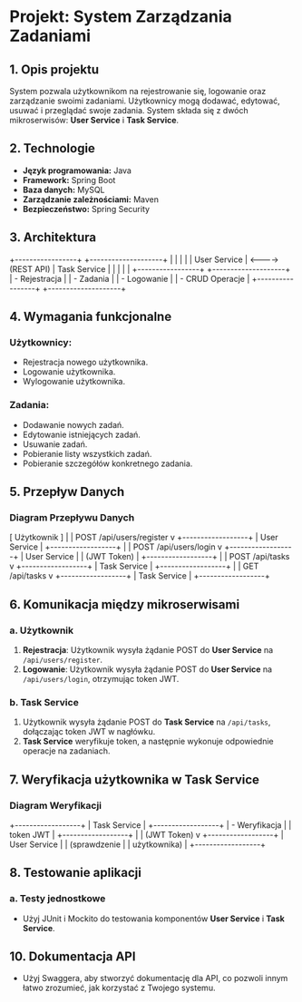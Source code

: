 # Projekt: System Zarządzania Zadaniami

## 1. Opis projektu
System pozwala użytkownikom na rejestrowanie się, logowanie oraz zarządzanie swoimi zadaniami. Użytkownicy mogą dodawać, edytować, usuwać i przeglądać swoje zadania. System składa się z dwóch mikroserwisów: **User Service** i **Task Service**.

## 2. Technologie
- **Język programowania:** Java
- **Framework:** Spring Boot
- **Baza danych:** MySQL
- **Zarządzanie zależnościami:** Maven
- **Bezpieczeństwo:** Spring Security

## 3. Architektura
+-----------------+                     +--------------------+
|                 |                     |                    |
|   User Service  | <----> (REST API)  |    Task Service    |
|                 |                     |                    |
+-----------------+                     +--------------------+
|  - Rejestracja  |                     |   - Zadania        |
|  - Logowanie    |                     |   - CRUD Operacje  |
+-----------------+                     +--------------------+

## 4. Wymagania funkcjonalne

### Użytkownicy:
- Rejestracja nowego użytkownika.
- Logowanie użytkownika.
- Wylogowanie użytkownika.

### Zadania:
- Dodawanie nowych zadań.
- Edytowanie istniejących zadań.
- Usuwanie zadań.
- Pobieranie listy wszystkich zadań.
- Pobieranie szczegółów konkretnego zadania.

## 5. Przepływ Danych

### Diagram Przepływu Danych
[ Użytkownik ]
|
| POST /api/users/register
v
+------------------+
|  User Service    |
+------------------+
|
| POST /api/users/login
v
+------------------+
|  User Service    |
|   (JWT Token)    |
+------------------+
|
| POST /api/tasks
v
+------------------+
|  Task Service    |
+------------------+
|
| GET /api/tasks
v
+------------------+
|  Task Service    |
+------------------+

## 6. Komunikacja między mikroserwisami

### a. Użytkownik
1. **Rejestracja**: Użytkownik wysyła żądanie POST do **User Service** na `/api/users/register`.
2. **Logowanie**: Użytkownik wysyła żądanie POST do **User Service** na `/api/users/login`, otrzymując token JWT.

### b. Task Service
1. Użytkownik wysyła żądanie POST do **Task Service** na `/api/tasks`, dołączając token JWT w nagłówku.
2. **Task Service** weryfikuje token, a następnie wykonuje odpowiednie operacje na zadaniach.

## 7. Weryfikacja użytkownika w Task Service

### Diagram Weryfikacji
+------------------+
|  Task Service    |
+------------------+
|  - Weryfikacja   |
|    token JWT     |
+------------------+
|
| (JWT Token)
v
+------------------+
|  User Service    |
|  (sprawdzenie    |
|  użytkownika)    |
+------------------+

## 8. Testowanie aplikacji

### a. Testy jednostkowe
- Użyj JUnit i Mockito do testowania komponentów **User Service** i **Task Service**.

## 10. Dokumentacja API
- Użyj Swaggera, aby stworzyć dokumentację dla API, co pozwoli innym łatwo zrozumieć, jak korzystać z Twojego systemu.
